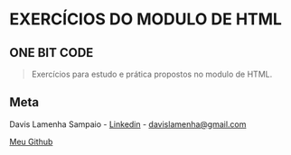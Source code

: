 # EXERCÍCIOS DO MODULO DE HTML

## ONE BIT CODE

> Exercícios para estudo e prática propostos no modulo de HTML.

## Meta

Davis Lamenha Sampaio - [Linkedin](https://www.linkedin.com/in/davislamenha/) - davislamenha@gmail.com

[Meu Github](https://github.com/davislamenha)
